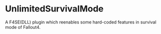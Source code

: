# UnlimitedSurvivalMode
A F4SE(DLL) plugin which reenables some hard-coded features in survival mode of Fallout4. 
